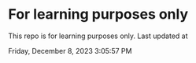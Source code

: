 # For learning purposes only
This repo is for learning purposes only.
Last updated at

Friday, December 8, 2023 3:05:57 PM

